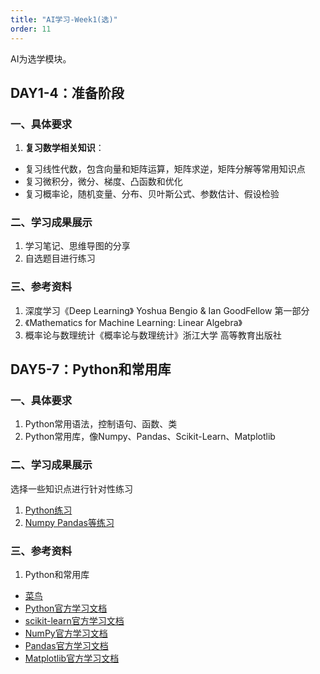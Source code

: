 ```yaml
---
title: "AI学习-Week1(选)"
order: 11
---
```


AI为选学模块。

## DAY1-4：准备阶段

### 一、具体要求

1. **复习数学相关知识**： 

  - 复习线性代数，包含向量和矩阵运算，矩阵求逆，矩阵分解等常用知识点
  - 复习微积分，微分、梯度、凸函数和优化
  - 复习概率论，随机变量、分布、贝叶斯公式、参数估计、假设检验

### 二、学习成果展示
  1. 学习笔记、思维导图的分享
  2. 自选题目进行练习

### 三、参考资料
  1. 深度学习《Deep Learning》 Yoshua Bengio & Ian GoodFellow 第一部分
  2. 《Mathematics for Machine Learning: Linear Algebra》
  3. 概率论与数理统计《概率论与数理统计》浙江大学 高等教育出版社


## DAY5-7：Python和常用库

### 一、具体要求

1. Python常用语法，控制语句、函数、类
2. Python常用库，像Numpy、Pandas、Scikit-Learn、Matplotlib

### 二、学习成果展示

选择一些知识点进行针对性练习
1. [Python练习](https://exercism.org/tracks/python/exercises)
2. [Numpy Pandas等练习](https://app.datacamp.com/learn/practice) 


### 三、参考资料

1. Python和常用库
  - [菜鸟](https://www.runoob.com/python/python-100-examples.html)
  - [Python官方学习文档](https://www.python.org/doc/)
  - [scikit-learn官方学习文档](https://scikit-learn.org/stable/)
  - [NumPy官方学习文档](https://numpy.org/)
  - [Pandas官方学习文档](https://pandas.pydata.org/)
  - [Matplotlib官方学习文档](https://matplotlib.org/)